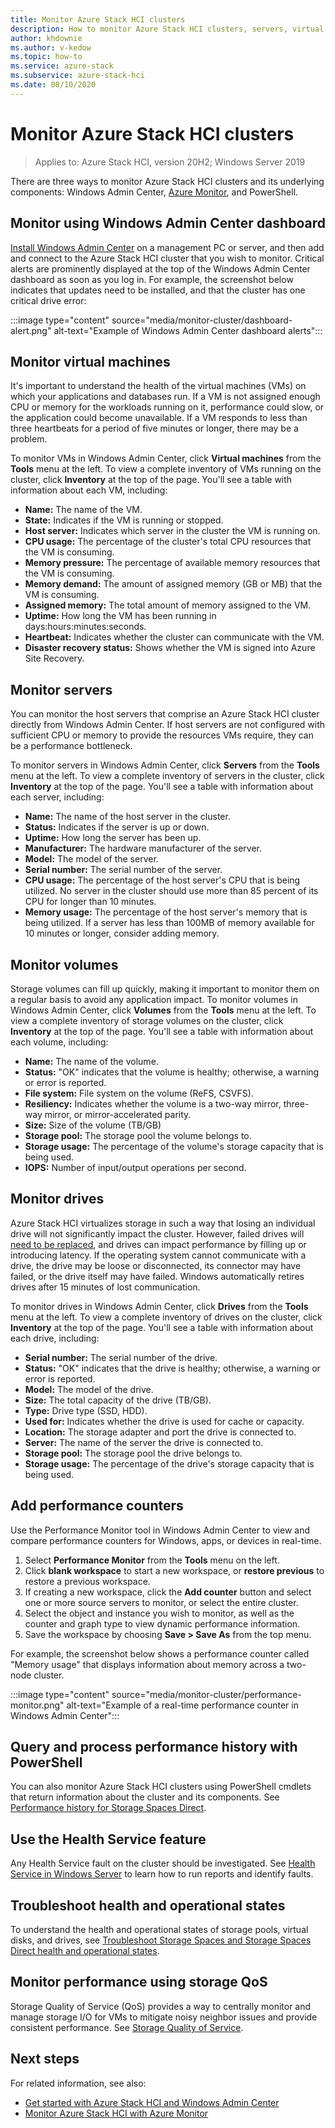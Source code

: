 ```yaml
---
title: Monitor Azure Stack HCI clusters
description: How to monitor Azure Stack HCI clusters, servers, virtual machines, drives, and volumes using Windows Admin Center and PowerShell.
author: khdownie
ms.author: v-kedow
ms.topic: how-to
ms.service: azure-stack
ms.subservice: azure-stack-hci
ms.date: 08/10/2020
---
```


# Monitor Azure Stack HCI clusters

> Applies to: Azure Stack HCI, version 20H2; Windows Server 2019

There are three ways to monitor Azure Stack HCI clusters and its underlying components: Windows Admin Center, [Azure Monitor](azure-monitor.md), and PowerShell.

## Monitor using Windows Admin Center dashboard

[Install Windows Admin Center](/windows-server/manage/windows-admin-center/deploy/install) on a management PC or server, and then add and connect to the Azure Stack HCI cluster that you wish to monitor. Critical alerts are prominently displayed at the top of the Windows Admin Center dashboard as soon as you log in. For example, the screenshot below indicates that updates need to be installed, and that the cluster has one critical drive error:

:::image type="content" source="media/monitor-cluster/dashboard-alert.png" alt-text="Example of Windows Admin Center dashboard alerts":::

## Monitor virtual machines

It's important to understand the health of the virtual machines (VMs) on which your applications and databases run. If a VM is not assigned enough CPU or memory for the workloads running on it, performance could slow, or the application could become unavailable. If a VM responds to less than three heartbeats for a period of five minutes or longer, there may be a problem.

To monitor VMs in Windows Admin Center, click **Virtual machines** from the **Tools** menu at the left. To view a complete inventory of VMs running on the cluster, click **Inventory** at the top of the page. You'll see a table with information about each VM, including:

- **Name:** The name of the VM.
- **State:** Indicates if the VM is running or stopped.
- **Host server:** Indicates which server in the cluster the VM is running on.
- **CPU usage:** The percentage of the cluster's total CPU resources that the VM is consuming.
- **Memory pressure:** The percentage of available memory resources that the VM is consuming.
- **Memory demand:** The amount of assigned memory (GB or MB) that the VM is consuming.
- **Assigned memory:** The total amount of memory assigned to the VM.
- **Uptime:** How long the VM has been running in days:hours:minutes:seconds.
- **Heartbeat:** Indicates whether the cluster can communicate with the VM.
- **Disaster recovery status:** Shows whether the VM is signed into Azure Site Recovery.

## Monitor servers

You can monitor the host servers that comprise an Azure Stack HCI cluster directly from Windows Admin Center. If host servers are not configured with sufficient CPU or memory to provide the resources VMs require, they can be a performance bottleneck. 

To monitor servers in Windows Admin Center, click **Servers** from the **Tools** menu at the left. To view a complete inventory of servers in the cluster, click **Inventory** at the top of the page. You'll see a table with information about each server, including:

- **Name:** The name of the host server in the cluster.
- **Status:** Indicates if the server is up or down.
- **Uptime:** How long the server has been up.
- **Manufacturer:** The hardware manufacturer of the server.
- **Model:** The model of the server.
- **Serial number:** The serial number of the server.
- **CPU usage:** The percentage of the host server's CPU that is being utilized. No server in the cluster should use more than 85 percent of its CPU for longer than 10 minutes. 
- **Memory usage:** The percentage of the host server's memory that is being utilized. If a server has less than 100MB of memory available for 10 minutes or longer, consider adding memory.

## Monitor volumes

Storage volumes can fill up quickly, making it important to monitor them on a regular basis to avoid any application impact. To monitor volumes in Windows Admin Center, click **Volumes** from the **Tools** menu at the left. To view a complete inventory of storage volumes on the cluster, click **Inventory** at the top of the page. You'll see a table with information about each volume, including:

- **Name:** The name of the volume.
- **Status:** "OK" indicates that the volume is healthy; otherwise, a warning or error is reported.
- **File system:** File system on the volume (ReFS, CSVFS).
- **Resiliency:** Indicates whether the volume is a two-way mirror, three-way mirror, or mirror-accelerated parity.
- **Size:** Size of the volume (TB/GB)
- **Storage pool:** The storage pool the volume belongs to.
- **Storage usage:** The percentage of the volume's storage capacity that is being used.
- **IOPS:** Number of input/output operations per second.

## Monitor drives

Azure Stack HCI virtualizes storage in such a way that losing an individual drive will not significantly impact the cluster. However, failed drives will [need to be replaced](replace-drives.md), and drives can impact performance by filling up or introducing latency. If the operating system cannot communicate with a drive, the drive may be loose or disconnected, its connector may have failed, or the drive itself may have failed. Windows automatically retires drives after 15 minutes of lost communication. 

To monitor drives in Windows Admin Center, click **Drives** from the **Tools** menu at the left. To view a complete inventory of drives on the cluster, click **Inventory** at the top of the page. You'll see a table with information about each drive, including:

- **Serial number:** The serial number of the drive.
- **Status:** "OK" indicates that the drive is healthy; otherwise, a warning or error is reported.
- **Model:** The model of the drive.
- **Size:** The total capacity of the drive (TB/GB).
- **Type:** Drive type (SSD, HDD).
- **Used for:** Indicates whether the drive is used for cache or capacity.
- **Location:** The storage adapter and port the drive is connected to.
- **Server:** The name of the server the drive is connected to.
- **Storage pool:** The storage pool the drive belongs to.
- **Storage usage:** The percentage of the drive's storage capacity that is being used.

## Add performance counters

Use the Performance Monitor tool in Windows Admin Center to view and compare performance counters for Windows, apps, or devices in real-time.

1. Select **Performance Monitor** from the **Tools** menu on the left.
1. Click **blank workspace** to start a new workspace, or **restore previous** to restore a previous workspace.
1. If creating a new workspace, click the **Add counter** button and select one or more source servers to monitor, or select the entire cluster.
1. Select the object and instance you wish to monitor, as well as the counter and graph type to view dynamic performance information.
1. Save the workspace by choosing **Save > Save As** from the top menu.
 
For example, the screenshot below shows a performance counter called "Memory usage" that displays information about memory across a two-node cluster.

:::image type="content" source="media/monitor-cluster/performance-monitor.png" alt-text="Example of a real-time performance counter in Windows Admin Center":::

## Query and process performance history with PowerShell

You can also monitor Azure Stack HCI clusters using PowerShell cmdlets that return information about the cluster and its components. See [Performance history for Storage Spaces Direct](/windows-server/storage/storage-spaces/performance-history).

## Use the Health Service feature

Any Health Service fault on the cluster should be investigated. See [Health Service in Windows Server](/windows-server/failover-clustering/health-service-overview) to learn how to run reports and identify faults.

## Troubleshoot health and operational states

To understand the health and operational states of storage pools, virtual disks, and drives, see [Troubleshoot Storage Spaces and Storage Spaces Direct health and operational states](/windows-server/storage/storage-spaces/storage-spaces-states).

## Monitor performance using storage QoS

Storage Quality of Service (QoS) provides a way to centrally monitor and manage storage I/O for VMs to mitigate noisy neighbor issues and provide consistent performance. See [Storage Quality of Service](/windows-server/storage/storage-qos/storage-qos-overview).

## Next steps

For related information, see also:

- [Get started with Azure Stack HCI and Windows Admin Center](../get-started.md)
- [Monitor Azure Stack HCI with Azure Monitor](azure-monitor.md)
